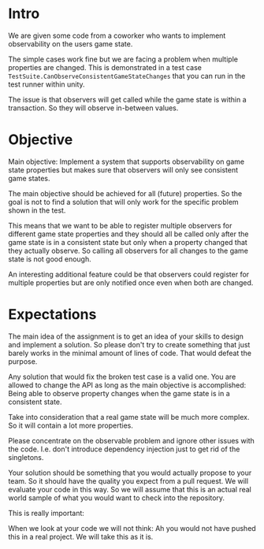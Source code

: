 Intro
=====

We are given some code from a coworker who wants to implement observability on the users game state.

The simple cases work fine but we are facing a problem when multiple properties are changed. 
This is demonstrated in a test case `TestSuite.CanObserveConsistentGameStateChanges` that you can run in the
test runner within unity.

The issue is that observers will get called while the game state is within a transaction. So they will
observe in-between values.

Objective
=========

Main objective: Implement a system that supports observability on game state properties but makes sure 
that observers will only see consistent game states. 

The main objective should be achieved for all (future) properties. So the goal is not to find a solution
that will only work for the specific problem shown in the test.

This means that we want to be able to register multiple observers for different game state properties 
and they should all be called only after the game state is in a consistent state but only when a property
changed that they actually observe. So calling all observers for all changes to the game state is not 
good enough.

An interesting additional feature could be that observers could register for multiple properties but are only 
notified once even when both are changed.

Expectations
============

The main idea of the assignment is to get an idea of your skills to design and implement a solution. 
So please don't try to create something that just barely works in the minimal amount of lines of code. 
That would defeat the purpose.

Any solution that would fix the broken test case is a valid one. You are allowed to change the API 
as long as the main objective is accomplished: Being able to observe property changes when the game state
is in a consistent state.

Take into consideration that a real game state will be much more complex. So it will contain a lot 
more properties.

Please concentrate on the observable problem and ignore other issues with the code. I.e. don't introduce 
dependency injection just to get rid of the singletons.

Your solution should be something that you would actually propose to your team. So it should have 
the quality you expect from a pull request. We will evaluate your code in this way. So we will assume that 
this is an actual real world sample of what you would want to check into the repository. 

This is really important:

When we look at your code we will not think: Ah you would not have pushed this in a real project.
We will take this as it is.